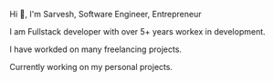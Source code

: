 Hi 👋, I'm Sarvesh,
Software Engineer, Entrepreneur

I am Fullstack developer with over 5+ years workex in development.

I have workded on many freelancing projects.

Currently working on my personal projects.
